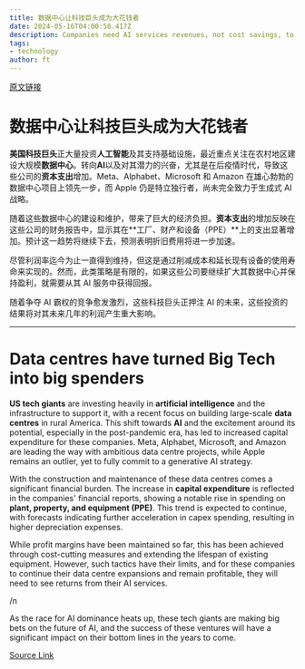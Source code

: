```yaml
---
title: 数据中心让科技巨头成为大花钱者
date: 2024-05-16T04:00:58.417Z
description: Companies need AI services revenues, not cost savings, to fuel data centre boom
tags: 
- technology
author: ft
---
```


[原文链接](https://ft.com/content/f8e4dac5-5869-4db9-b4ba-1398408e3962)

# **数据中心**让**科技巨头**成为大花钱者

**美国科技巨头**正大量投资**人工智能**及其支持基础设施，最近重点关注在农村地区建设大规模**数据中心**。转向**AI**以及对其潜力的兴奋，尤其是在后疫情时代，导致这些公司的**资本支出**增加。Meta、Alphabet、Microsoft 和 Amazon 在雄心勃勃的数据中心项目上领先一步，而 Apple 仍是特立独行者，尚未完全致力于生成式 AI 战略。

随着这些数据中心的建设和维护，带来了巨大的经济负担。**资本支出**的增加反映在这些公司的财务报告中，显示其在**工厂、财产和设备（PPE）**上的支出显著增加。预计这一趋势将继续下去，预测表明折旧费用将进一步加速。

尽管利润率迄今为止一直得到维持，但这是通过削减成本和延长现有设备的使用寿命来实现的。然而，此类策略是有限的，如果这些公司要继续扩大其数据中心并保持盈利，就需要从其 AI 服务中获得回报。

随着争夺 AI 霸权的竞争愈发激烈，这些科技巨头正押注 AI 的未来，这些投资的结果将对其未来几年的利润产生重大影响。

---

# Data centres have turned Big Tech into big spenders 

**US tech giants** are investing heavily in **artificial intelligence** and the infrastructure to support it, with a recent focus on building large-scale **data centres** in rural America. This shift towards **AI** and the excitement around its potential, especially in the post-pandemic era, has led to increased capital expenditure for these companies. Meta, Alphabet, Microsoft, and Amazon are leading the way with ambitious data centre projects, while Apple remains an outlier, yet to fully commit to a generative AI strategy. 

With the construction and maintenance of these data centres comes a significant financial burden. The increase in **capital expenditure** is reflected in the companies' financial reports, showing a notable rise in spending on **plant, property, and equipment (PPE)**. This trend is expected to continue, with forecasts indicating further acceleration in capex spending, resulting in higher depreciation expenses. 

While profit margins have been maintained so far, this has been achieved through cost-cutting measures and extending the lifespan of existing equipment. However, such tactics have their limits, and for these companies to continue their data centre expansions and remain profitable, they will need to see returns from their AI services. 

/n

As the race for AI dominance heats up, these tech giants are making big bets on the future of AI, and the success of these ventures will have a significant impact on their bottom lines in the years to come.

[Source Link](https://ft.com/content/f8e4dac5-5869-4db9-b4ba-1398408e3962)

